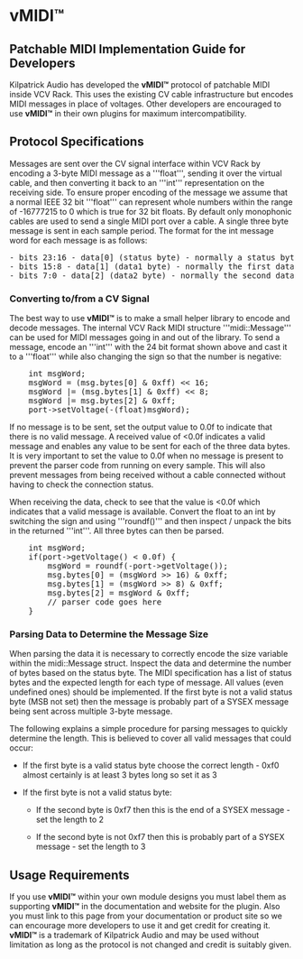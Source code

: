 # vMIDI&trade;

## Patchable MIDI Implementation Guide for Developers

Kilpatrick Audio has developed the **vMIDI&trade;** protocol of patchable
MIDI inside VCV Rack. This uses the existing CV cable infrastructure but encodes MIDI messages in place of voltages.
Other developers are encouraged to use **vMIDI&trade;** in their own plugins for maximum intercompatibility.

## Protocol Specifications

Messages are sent over the CV signal interface within VCV Rack by encoding a 3-byte MIDI message as a '''float''',
sending it over the virtual cable, and then converting it back to an '''int''' representation on the receiving side.
To ensure proper encoding of the message we assume that a normal IEEE 32 bit '''float''' can represent whole numbers
within the range of -16777215 to 0 which is true for 32 bit floats. By default only
monophonic cables are used to send a single MIDI port over a cable. A single three byte message is sent in each sample
period. The format for the int message word for each message is as follows:

<pre>
- bits 23:16 - data[0] (status byte) - normally a status byte
- bits 15:8 - data[1] (data1 byte) - normally the first data byte of a 2-3 byte MIDI message
- bits 7:0 - data[2] (data2 byte) - normally the second data byte of a 3 byte MIDI message
</pre>

### Converting to/from a CV Signal</h2>

The best way to use **vMIDI&trade;** is to make a small helper library to encode and decode messages. The
internal VCV Rack MIDI structure '''midi::Message''' can be used for MIDI messages going in and out of the library.
To send a message, encode an '''int''' with the 24 bit format shown above and cast it to a '''float''' while
also changing the sign so that the number is negative:

<pre>
    int msgWord;
    msgWord = (msg.bytes[0] & 0xff) << 16;
    msgWord |= (msg.bytes[1] & 0xff) << 8;
    msgWord |= msg.bytes[2] & 0xff;
    port->setVoltage(-(float)msgWord);
</pre>

If no message is to be sent, set the output value to 0.0f to indicate that there is no valid message. A received value of
<0.0f indicates a valid message and enables any value to be sent for each of the three data bytes. It is very important to set
the value to 0.0f when no message is present to prevent the parser code from running on every sample. This will also prevent
messages from being received without a cable connected without having to check the connection status.

When receiving the data, check to see that the value is <0.0f which indicates that a valid message is available. Convert the
float to an int by switching the sign and using '''roundf()''' and then inspect / unpack the bits in the returned
'''int'''. All three bytes can then be parsed.

<pre>
    int msgWord;
    if(port->getVoltage() < 0.0f) {
        msgWord = roundf(-port->getVoltage());
        msg.bytes[0] = (msgWord >> 16) & 0xff;
        msg.bytes[1] = (msgWord >> 8) & 0xff;
        msg.bytes[2] = msgWord & 0xff;
        // parser code goes here
    }
</pre>

### Parsing Data to Determine the Message Size</h2>

When parsing the data it is necessary to correctly encode the size variable within the midi::Message struct. Inspect
the data and determine the number of bytes based on the status byte. The MIDI specification has a list of status bytes
and the expected length for each type of message. All values (even undefined ones) should be implemented. If the first byte
is not a valid status byte (MSB not set) then the message is probably part of a SYSEX message being sent across multiple
3-byte message.

The following explains a simple procedure for parsing messages to quickly determine the length. This is believed to cover
all valid messages that could occur:

- If the first byte is a valid status byte choose the correct length - 0xf0 almost certainly is at least 3 bytes long so set it as 3

- If the first byte is not a valid status byte:
  - If the second byte is 0xf7 then this is the end of a SYSEX message - set the length to 2

  - If the second byte is not 0xf7 then this is probably part of a SYSEX message - set the length to 3

## Usage Requirements

If you use **vMIDI&trade;** within your own module designs you must label them as supporting **vMIDI&trade;**
in the documentation and website for the plugin. Also you must link to this page from your documentation or product site
so we can encourage more developers to use it and get credit for creating it. **vMIDI&trade;** is a trademark of
Kilpatrick Audio and may be used without limitation as long as the protocol is not changed and credit is suitably given.
